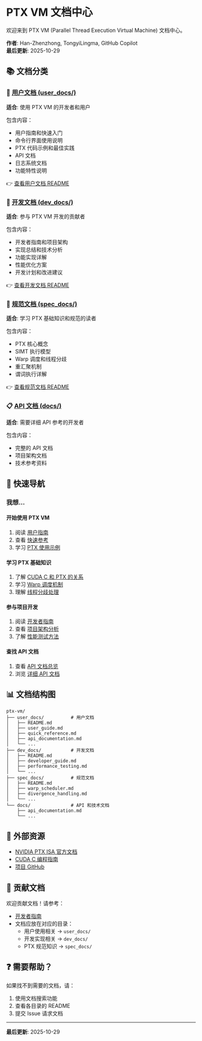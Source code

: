 # PTX VM 文档中心

欢迎来到 PTX VM (Parallel Thread Execution Virtual Machine) 文档中心。

**作者**: Han-Zhenzhong, TongyiLingma, GitHub Copilot  
**最后更新**: 2025-10-29

## 📚 文档分类

### 🚀 [用户文档 (user_docs/)](./user_docs/)
**适合**: 使用 PTX VM 的开发者和用户

包含内容：
- 用户指南和快速入门
- 命令行界面使用说明
- PTX 代码示例和最佳实践
- API 文档
- 日志系统文档
- 功能特性说明

👉 [查看用户文档 README](./user_docs/README.md)

### 🔧 [开发文档 (dev_docs/)](./dev_docs/)
**适合**: 参与 PTX VM 开发的贡献者

包含内容：
- 开发者指南和项目架构
- 实现总结和技术分析
- 功能实现详解
- 性能优化方案
- 开发计划和改进建议

👉 [查看开发文档 README](./dev_docs/README.md)

### 📖 [规范文档 (spec_docs/)](./spec_docs/)
**适合**: 学习 PTX 基础知识和规范的读者

包含内容：
- PTX 核心概念
- SIMT 执行模型
- Warp 调度和线程分歧
- 重汇聚机制
- 谓词执行详解

👉 [查看规范文档 README](./spec_docs/README.md)

### 📋 [API 文档 (docs/)](./docs/)
**适合**: 需要详细 API 参考的开发者

包含内容：
- 完整的 API 文档
- 项目架构文档
- 技术参考资料

## 🎯 快速导航

### 我想...

#### 开始使用 PTX VM
1. 阅读 [用户指南](./user_docs/user_guide.md)
2. 查看 [快速参考](./user_docs/quick_reference.md)
3. 学习 [PTX 使用示例](./user_docs/correct_ptx_usage_examples.md)

#### 学习 PTX 基础知识
1. 了解 [CUDA C 和 PTX 的关系](./spec_docs/how_CudaC_and_PTX_called_by_HostC.md)
2. 学习 [Warp 调度机制](./spec_docs/warp_scheduler.md)
3. 理解 [线程分歧处理](./spec_docs/divergence_handling.md)

#### 参与项目开发
1. 阅读 [开发者指南](./dev_docs/developer_guide.md)
2. 查看 [项目架构分析](./dev_docs/comprehensive_implementation_analysis.md)
3. 了解 [性能测试方法](./dev_docs/performance_testing.md)

#### 查找 API 文档
1. 查看 [API 文档总览](./user_docs/api_documentation.md)
2. 浏览 [详细 API 文档](./user_docs/api_docs/)

## 📊 文档结构图

```
ptx-vm/
├── user_docs/          # 用户文档
│   ├── README.md
│   ├── user_guide.md
│   ├── quick_reference.md
│   ├── api_documentation.md
│   └── ...
├── dev_docs/           # 开发文档
│   ├── README.md
│   ├── developer_guide.md
│   ├── performance_testing.md
│   └── ...
├── spec_docs/          # 规范文档
│   ├── README.md
│   ├── warp_scheduler.md
│   ├── divergence_handling.md
│   └── ...
└── docs/               # API 和技术文档
    ├── api_documentation.md
    └── ...
```

## 🔗 外部资源

- [NVIDIA PTX ISA 官方文档](https://docs.nvidia.com/cuda/parallel-thread-execution/)
- [CUDA C 编程指南](https://docs.nvidia.com/cuda/cuda-c-programming-guide/)
- [项目 GitHub](https://github.com/Han-Zhenzhong/ptx-vm)

## 📝 贡献文档

欢迎贡献文档！请参考：
- [开发者指南](./dev_docs/developer_guide.md)
- 文档应放在对应的目录：
  - 用户使用相关 → `user_docs/`
  - 开发实现相关 → `dev_docs/`
  - PTX 规范知识 → `spec_docs/`

## ❓ 需要帮助？

如果找不到需要的文档，请：
1. 使用文档搜索功能
2. 查看各目录的 README
3. 提交 Issue 请求文档

---

**最后更新**: 2025-10-29
